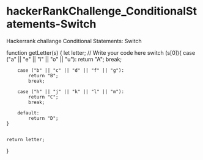 # hackerRankChallenge_ConditionalStatements-Switch
Hackerrank challange Conditional Statements: Switch

function getLetter(s) {
    let letter;
    // Write your code here
    switch (s[0]){
        case ("a" || "e" || "i" || "o" || "u"):
            return "A";
            break;
        
        case ("b" || "c" || "d" || "f" || "g"):
            return "B";
            break;
        
        case ("h" || "j" || "k" || "l" || "m"):
            return "C";
            break;
        
        default:
            return "D";
    }
    
    
    return letter;
}

